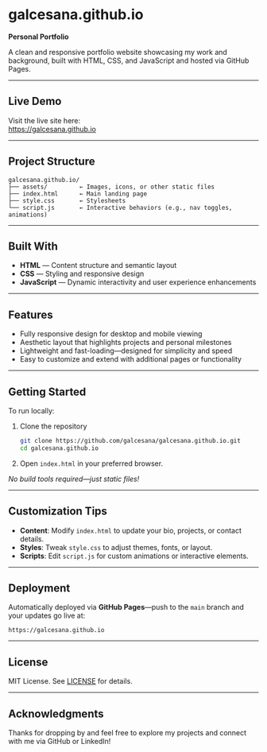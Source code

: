 # galcesana.github.io

**Personal Portfolio**

A clean and responsive portfolio website showcasing my work and background, built with HTML, CSS, and JavaScript and hosted via GitHub Pages.

---

## Live Demo

Visit the live site here:  
https://galcesana.github.io

---

## Project Structure

```
galcesana.github.io/
├── assets/         ← Images, icons, or other static files
├── index.html      ← Main landing page
├── style.css       ← Stylesheets
└── script.js       ← Interactive behaviors (e.g., nav toggles, animations)
```

---

## Built With

- **HTML** — Content structure and semantic layout
- **CSS** — Styling and responsive design
- **JavaScript** — Dynamic interactivity and user experience enhancements

---

## Features

- Fully responsive design for desktop and mobile viewing
- Aesthetic layout that highlights projects and personal milestones
- Lightweight and fast-loading—designed for simplicity and speed
- Easy to customize and extend with additional pages or functionality

---

## Getting Started

To run locally:

1. Clone the repository
   ```bash
   git clone https://github.com/galcesana/galcesana.github.io.git
   cd galcesana.github.io
   ```
2. Open `index.html` in your preferred browser.

_No build tools required—just static files!_

---

## Customization Tips

- **Content**: Modify `index.html` to update your bio, projects, or contact details.
- **Styles**: Tweak `style.css` to adjust themes, fonts, or layout.
- **Scripts**: Edit `script.js` for custom animations or interactive elements.

---

## Deployment

Automatically deployed via **GitHub Pages**—push to the `main` branch and your updates go live at:

```
https://galcesana.github.io
```

---

## License

MIT License. See [LICENSE](LICENSE) for details.

---

## Acknowledgments

Thanks for dropping by and feel free to explore my projects and connect with me via GitHub or LinkedIn!
